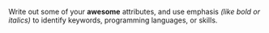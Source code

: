 Write out some of your **awesome** attributes, and use emphasis _(like bold or italics)_ to identify keywords, programming languages, or skills. 
